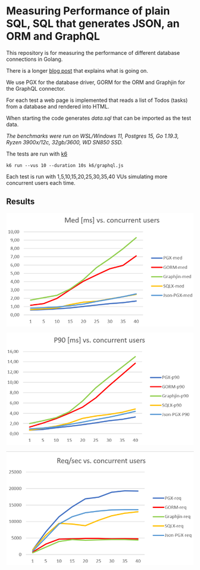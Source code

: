 
# Measuring Performance of plain SQL, SQL that generates JSON, an ORM and GraphQL

This repository is for measuring the performance of different database connections in Golang.

There is a longer [blog post](https://www.amazingcto.com/graphql-for-server-development/) that explains what is going on.

We use PGX for the database driver, GORM for the ORM and Graphjin for the GraphQL connector.

For each test a web page is implemented that reads a list of Todos (tasks) from a database and rendered into HTML.

When starting the code generates *data.sql* that can be imported as the test data.

*The benchmarks were run on WSL/Windows 11, Postgres 15, Go 1.19.3, Ryzen 3900x/12c, 32gb/3600, WD SN850 SSD.*

The tests are run with [k6](https://k6.io/)

    k6 run --vus 10 --duration 10s k6/graphql.js

Each test is run with 1,5,10,15,20,25,30,35,40 VUs simulating more concurrent users each time.

## Results

![Med](images/med.png?raw=true "Med")

![P90](images/p90.png?raw=true "P90")

![Requests](images/req.png?raw=true "Requests")

